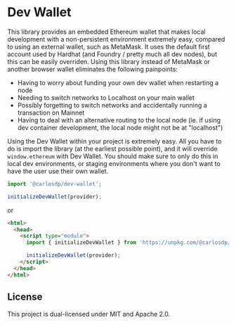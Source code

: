 # Dev Wallet
This library provides an embedded Ethereum wallet that makes local development with a non-persistent environment extremely easy, compared to using an external wallet, such as MetaMask. It uses the default first account used by Hardhat (and Foundry / pretty much all dev nodes), but this can be easily overriden. Using this library instead of MetaMask or another browser wallet eliminates the following painpoints:

- Having to worry about funding your own dev wallet when restarting a node
- Needing to switch networks to Localhost on your main wallet
- Possibly forgetting to switch networks and accidentally running a transaction on Mainnet
- Having to deal with an alternative routing to the local node (ie. if using dev container development, the local node might not be at "localhost")

Using the Dev Wallet within your project is extremely easy. All you have to do is import the library (at the earliest possible point), and it will override `window.ethereum` with Dev Wallet. You should make sure to only do this in local dev environments, or staging environments where you don't want to have the user use their own wallet.

```javascript
import '@carlosdp/dev-wallet';

initializeDevWallet(provider);
```

or

```html
<html>
  <head>
    <script type="module">
      import { initializeDevWallet } from 'https://unpkg.com/@carlosdp/dev-wallet@^1.0.0';

      initializeDevWallet(provider);
    </script>
  </head>
</html>
```

## License
This project is dual-licensed under MIT and Apache 2.0.
